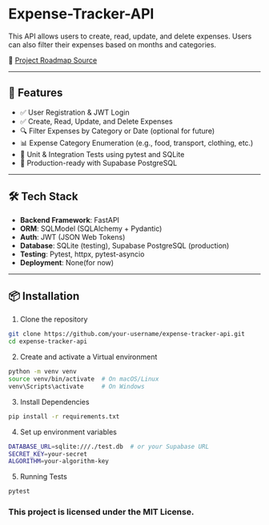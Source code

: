 # Expense-Tracker-API
This API allows users to create, read, update, and delete expenses. Users can also filter their expenses based on months and categories.

📌 [Project Roadmap Source](https://roadmap.sh/projects/expense-tracker-api)

---

## 🚀 Features
- ✅ User Registration & JWT Login
- ✅ Create, Read, Update, and Delete Expenses
- 🔍 Filter Expenses by Category or Date (optional for future)
- 📊 Expense Category Enumeration (e.g., food, transport, clothing, etc.)
- 🧪 Unit & Integration Tests using pytest and SQLite
- 🧰 Production-ready with Supabase PostgreSQL
---

## 🛠️ Tech Stack

- **Backend Framework**: FastAPI
- **ORM**: SQLModel (SQLAlchemy + Pydantic)
- **Auth**: JWT (JSON Web Tokens)
- **Database**: SQLite (testing), Supabase PostgreSQL (production)
- **Testing**: Pytest, httpx, pytest-asyncio
- **Deployment**: None(for now)

---

## 📦 Installation

1. Clone the repository

```bash
git clone https://github.com/your-username/expense-tracker-api.git
cd expense-tracker-api
```

2. Create and activate a Virtual environment

```bash
python -m venv venv
source venv/bin/activate  # On macOS/Linux
venv\Scripts\activate     # On Windows
```

3. Install Dependencies

```bash
pip install -r requirements.txt
```

4. Set up environment variables
```bash
DATABASE_URL=sqlite:///./test.db  # or your Supabase URL
SECRET_KEY=your-secret
ALGORITHM=your-algorithm-key
```

5. Running Tests
``` bash
pytest
```



### This project is licensed under the MIT License.
